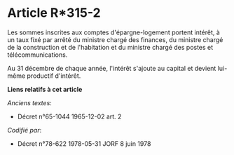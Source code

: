 # Article R*315-2

Les sommes inscrites aux comptes d'épargne-logement portent intérêt, à un taux fixé par arrêté du ministre chargé des
finances, du ministre chargé de la construction et de l'habitation et du ministre chargé des postes et télécommunications.

Au 31 décembre de chaque année, l'intérêt s'ajoute au capital et devient lui-même productif d'intérêt.

**Liens relatifs à cet article**

_Anciens textes_:

  - Décret n°65-1044 1965-12-02 art. 2

_Codifié par_:

  - Décret n°78-622 1978-05-31 JORF 8 juin 1978
